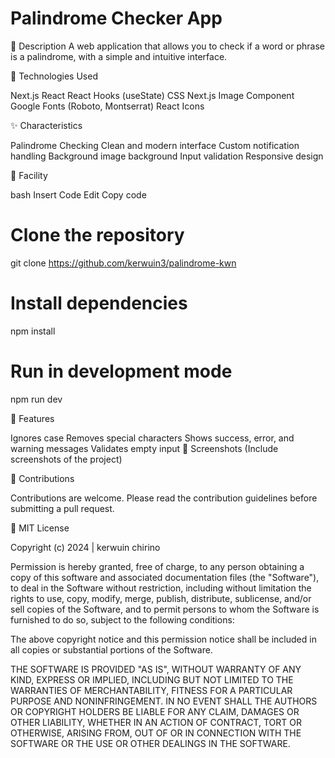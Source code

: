 # Palindrome Checker App

📝 Description
A web application that allows you to check if a word or phrase is a palindrome, with a simple and intuitive interface.

🚀 Technologies Used

Next.js
React
React Hooks (useState)
CSS
Next.js Image Component
Google Fonts (Roboto, Montserrat)
React Icons

✨ Characteristics

Palindrome Checking
Clean and modern interface
Custom notification handling
Background image background
Input validation
Responsive design

🔧 Facility

bash
Insert Code
Edit
Copy code

# Clone the repository
git clone https://github.com/kerwuin3/palindrome-kwn

# Install dependencies
npm install

# Run in development mode
npm run dev

🎯 Features

Ignores case
Removes special characters
Shows success, error, and warning messages
Validates empty input
📱 Screenshots
(Include screenshots of the project)

🤝 Contributions

Contributions are welcome. Please read the contribution guidelines before submitting a pull request.

📄 MIT License

Copyright (c) 2024 | kerwuin chirino

Permission is hereby granted, free of charge, to any person obtaining a copy
of this software and associated documentation files (the "Software"), to deal
in the Software without restriction, including without limitation the rights
to use, copy, modify, merge, publish, distribute, sublicense, and/or sell
copies of the Software, and to permit persons to whom the Software is
furnished to do so, subject to the following conditions:

The above copyright notice and this permission notice shall be included in all
copies or substantial portions of the Software.

THE SOFTWARE IS PROVIDED "AS IS", WITHOUT WARRANTY OF ANY KIND, EXPRESS OR
IMPLIED, INCLUDING BUT NOT LIMITED TO THE WARRANTIES OF MERCHANTABILITY,
FITNESS FOR A PARTICULAR PURPOSE AND NONINFRINGEMENT. IN NO EVENT SHALL THE
AUTHORS OR COPYRIGHT HOLDERS BE LIABLE FOR ANY CLAIM, DAMAGES OR OTHER
LIABILITY, WHETHER IN AN ACTION OF CONTRACT, TORT OR OTHERWISE, ARISING FROM,
OUT OF OR IN CONNECTION WITH THE SOFTWARE OR THE USE OR OTHER DEALINGS IN THE
SOFTWARE.
